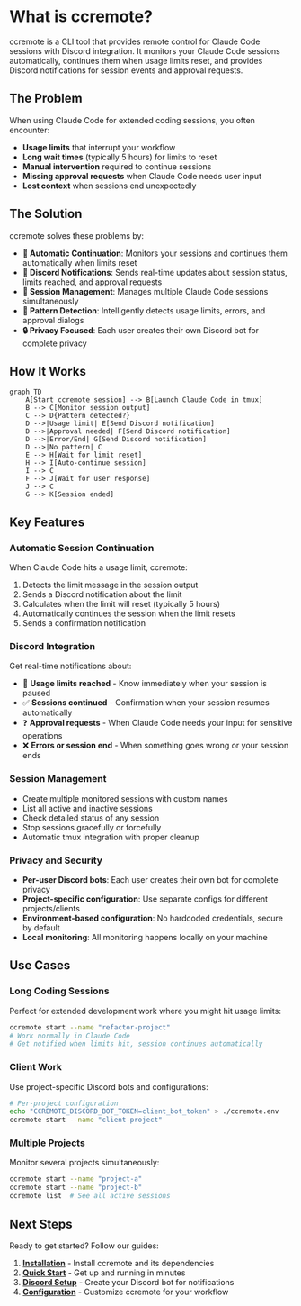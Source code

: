 # What is ccremote?

ccremote is a CLI tool that provides remote control for Claude Code sessions with Discord integration. It monitors your Claude Code sessions automatically, continues them when usage limits reset, and provides Discord notifications for session events and approval requests.

## The Problem

When using Claude Code for extended coding sessions, you often encounter:

- **Usage limits** that interrupt your workflow
- **Long wait times** (typically 5 hours) for limits to reset
- **Manual intervention** required to continue sessions
- **Missing approval requests** when Claude Code needs user input
- **Lost context** when sessions end unexpectedly

## The Solution

ccremote solves these problems by:

- **🔄 Automatic Continuation**: Monitors your sessions and continues them automatically when limits reset
- **💬 Discord Notifications**: Sends real-time updates about session status, limits reached, and approval requests  
- **📱 Session Management**: Manages multiple Claude Code sessions simultaneously
- **🎯 Pattern Detection**: Intelligently detects usage limits, errors, and approval dialogs
- **🔒 Privacy Focused**: Each user creates their own Discord bot for complete privacy

## How It Works

```mermaid
graph TD
    A[Start ccremote session] --> B[Launch Claude Code in tmux]
    B --> C[Monitor session output]
    C --> D{Pattern detected?}
    D -->|Usage limit| E[Send Discord notification]
    D -->|Approval needed| F[Send Discord notification]
    D -->|Error/End| G[Send Discord notification]
    D -->|No pattern| C
    E --> H[Wait for limit reset]
    H --> I[Auto-continue session]
    I --> C
    F --> J[Wait for user response]
    J --> C
    G --> K[Session ended]
```

## Key Features

### Automatic Session Continuation
When Claude Code hits a usage limit, ccremote:
1. Detects the limit message in the session output
2. Sends a Discord notification about the limit
3. Calculates when the limit will reset (typically 5 hours)
4. Automatically continues the session when the limit resets
5. Sends a confirmation notification

### Discord Integration
Get real-time notifications about:
- 🚫 **Usage limits reached** - Know immediately when your session is paused
- ✅ **Sessions continued** - Confirmation when your session resumes automatically
- ❓ **Approval requests** - When Claude Code needs your input for sensitive operations
- ❌ **Errors or session end** - When something goes wrong or your session ends

### Session Management
- Create multiple monitored sessions with custom names
- List all active and inactive sessions
- Check detailed status of any session
- Stop sessions gracefully or forcefully
- Automatic tmux integration with proper cleanup

### Privacy and Security
- **Per-user Discord bots**: Each user creates their own bot for complete privacy
- **Project-specific configuration**: Use separate configs for different projects/clients
- **Environment-based configuration**: No hardcoded credentials, secure by default
- **Local monitoring**: All monitoring happens locally on your machine

## Use Cases

### Long Coding Sessions
Perfect for extended development work where you might hit usage limits:
```bash
ccremote start --name "refactor-project"
# Work normally in Claude Code
# Get notified when limits hit, session continues automatically
```

### Client Work
Use project-specific Discord bots and configurations:
```bash
# Per-project configuration
echo "CCREMOTE_DISCORD_BOT_TOKEN=client_bot_token" > ./ccremote.env
ccremote start --name "client-project"
```

### Multiple Projects
Monitor several projects simultaneously:
```bash
ccremote start --name "project-a"
ccremote start --name "project-b"
ccremote list  # See all active sessions
```

## Next Steps

Ready to get started? Follow our guides:

1. **[Installation](./installation.md)** - Install ccremote and its dependencies
2. **[Quick Start](./quick-start.md)** - Get up and running in minutes
3. **[Discord Setup](./discord-setup.md)** - Create your Discord bot for notifications
4. **[Configuration](./configuration.md)** - Customize ccremote for your workflow